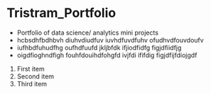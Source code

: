 # Tristram_Portfolio
*	Portfolio of data science/ analytics mini projects
*	hcbsdhfbdhbvh diuhvdiudfuv iuvhdfuvdfuhv ofudhvdfouvdoufv 
*	iufhbdfuhudfhg oufhdfuufd jkljbfdk ifjiodfidfg figjdfiidfjg 
*	oigdfioghndfigh fouhfdouihdfohgfd ivjfdi ififdig figjdfijfdiojgdf
1. First item
2. Second item
3. Third item
